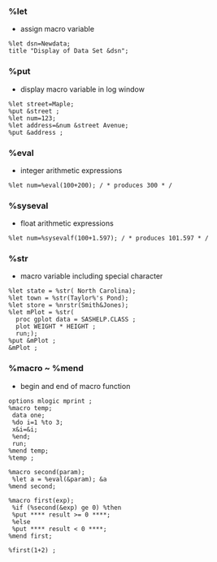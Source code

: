 ### %let
- assign macro variable
```
%let dsn=Newdata;
title "Display of Data Set &dsn";
```
### %put 
- display macro variable in log window
```
%let street=Maple;
%put &street ;
%let num=123;
%let address=&num &street Avenue;
%put &address ;
```

### %eval 
- integer arithmetic expressions
```
%let num=%eval(100+200); / * produces 300 * /
```
### %syseval
- float arithmetic expressions
```
%let num=%sysevalf(100+1.597); / * produces 101.597 * /
```

### %str
- macro variable including special character
```
%let state = %str( North Carolina);
%let town = %str(Taylor%'s Pond);
%let store = %nrstr(Smith&Jones);
%let mPlot = %str(
  proc gplot data = SASHELP.CLASS ;
  plot WEIGHT * HEIGHT ;
  run;);
%put &mPlot ;
&mPlot ;
```

### %macro ~ %mend 
- begin and end of macro function

```
options mlogic mprint ;
%macro temp;
 data one;
 %do i=1 %to 3;
 x&i=&i;
 %end;
 run;
%mend temp;
%temp ;
```

```
%macro second(param);
 %let a = %eval(&param); &a
%mend second;

%macro first(exp);
 %if (%second(&exp) ge 0) %then
 %put **** result >= 0 ****;
 %else
 %put **** result < 0 ****;
%mend first;

%first(1+2) ;
```
